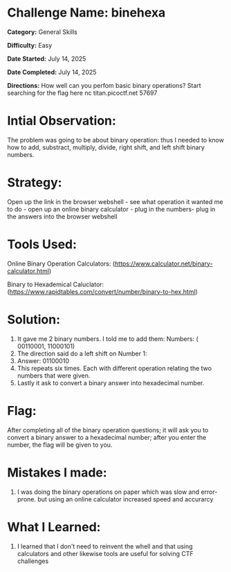 
# Challenge Name: binehexa

**Category:** General Skills

**Difficulty:** Easy

**Date Started:** July 14, 2025

**Date Completed:** July 14, 2025

**Directions:** How well can you perfom basic binary operations? Start searching for the flag here nc titan.picoctf.net 57697 


 # Intial Observation: 
 The problem was going to be about binary operation: thus I needed to know how to add, substract, multiply, divide, right shift, and left shift binary numbers. 

 # Strategy:
 Open up the link in the browser webshell - see what operation it wanted me to do - open up an online binary calculator - plug in the numbers- plug in the answers into the browser webshell

 # Tools Used:
 Online Binary Operation Calculators: (https://www.calculator.net/binary-calculator.html)

 Binary to Hexademical Caluclator: (https://www.rapidtables.com/convert/number/binary-to-hex.html)

# Solution: 
1. It gave me 2 binary numbers. I told me to add them: Numbers: ( 00110001, 11000101)
2. The direction said do a left shift on Number 1:
3. Answer: 01100010
4. This repeats six times. Each with different operation relating the two numbers that were given.
5. Lastly it ask to convert a binary answer into hexadecimal number.

# Flag: 
After completing all of the binary operation questions; it will ask you to convert a binary answer to a hexadecimal number; after you enter the number, the flag will be given to you. 

# Mistakes I made:
1. I was doing the binary operations on paper which was slow and error-prone. but using an online calculator increased speed and accurarcy 
   
# What I Learned:
1. I learned that I don't need to reinvent the whell and that using calculators and other likewise tools are useful for solving CTF challenges

